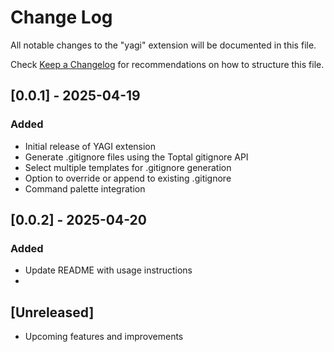 # Change Log

All notable changes to the "yagi" extension will be documented in this file.

Check [Keep a Changelog](http://keepachangelog.com/) for recommendations on how to structure this file.

## [0.0.1] - 2025-04-19
### Added
- Initial release of YAGI extension
- Generate .gitignore files using the Toptal gitignore API
- Select multiple templates for .gitignore generation
- Option to override or append to existing .gitignore
- Command palette integration

## [0.0.2] - 2025-04-20
### Added
- Update README with usage instructions
-


## [Unreleased]
- Upcoming features and improvements
